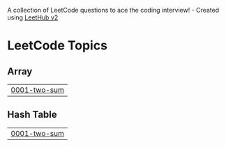 A collection of LeetCode questions to ace the coding interview! - Created using [LeetHub v2](https://github.com/arunbhardwaj/LeetHub-2.0)
<!---LeetCode Topics Start-->
# LeetCode Topics
## Array
|  |
| ------- |
| [0001-two-sum](https://github.com/Adrija-Sadhu/LeetCode/tree/master/0001-two-sum) |
## Hash Table
|  |
| ------- |
| [0001-two-sum](https://github.com/Adrija-Sadhu/LeetCode/tree/master/0001-two-sum) |
<!---LeetCode Topics End-->